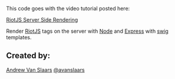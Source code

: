 This code goes with the video tutorial posted here:

[RiotJS Server Side Rendering][vid]

Render [RiotJS][riot] tags on the server with [Node][node] and [Express][exp] with [swig][sw] templates.

## Created by:
[Andrew Van Slaars][avsMedium]
[@avanslaars][avsTwitter]

[riot]: https://muut.com/riotjs/
[node]: https://nodejs.org/
[exp]: http://expressjs.com/
[sw]: http://paularmstrong.github.io/swig/
[avsTwitter]: http://twitter.com/avanslaars
[avsMedium]: https://medium.com/@avanslaars/
[vid]: http://youtu.be/6ww1UXGJzcs
